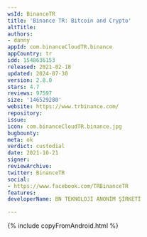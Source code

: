 ```yaml
---
wsId: BinanceTR
title: 'Binance TR: Bitcoin and Crypto'
altTitle: 
authors:
- danny
appId: com.binanceCloudTR.binance
appCountry: tr
idd: 1548636153
released: 2021-02-18
updated: 2024-07-30
version: 2.8.0
stars: 4.7
reviews: 97597
size: '146529280'
website: https://www.trbinance.com/
repository: 
issue: 
icon: com.binanceCloudTR.binance.jpg
bugbounty: 
meta: ok
verdict: custodial
date: 2021-10-21
signer: 
reviewArchive: 
twitter: BinanceTR
social:
- https://www.facebook.com/TRBinanceTR
features: 
developerName: BN TEKNOLOJİ ANONİM ŞİRKETİ

---
```


{% include copyFromAndroid.html %}
